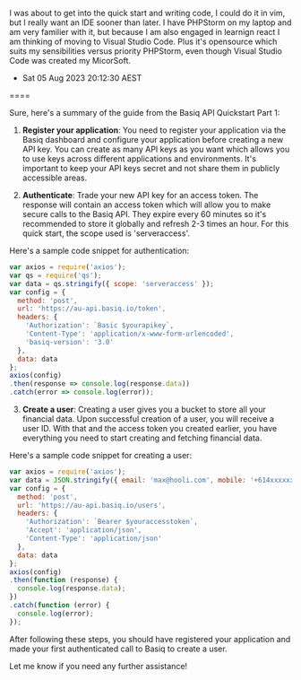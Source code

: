 I was about to get into the quick start and writing code, I could do it in vim, but I really want an IDE sooner than later.
I have PHPStorm on my laptop and am very familier with it, but because I am also engaged in learnign react I am thinking of moving to Visual Studio Code.
Plus it's opensource which suits my sensibilities versus priority PHPStorm, even though Visual Studio Code was created my MicorSoft.
- Sat 05 Aug 2023 20:12:30 AEST


====

Sure, here's a summary of the guide from the Basiq API Quickstart Part 1:

1. **Register your application**: You need to register your application via the Basiq dashboard and configure your application before creating a new API key. You can create as many API keys as you want which allows you to use keys across different applications and environments. It's important to keep your API keys secret and not share them in publicly accessible areas.

2. **Authenticate**: Trade your new API key for an access token. The response will contain an access token which will allow you to make secure calls to the Basiq API. They expire every 60 minutes so it's recommended to store it globally and refresh 2-3 times an hour. For this quick start, the scope used is 'serveraccess'.

Here's a sample code snippet for authentication:

```javascript
var axios = require('axios');
var qs = require('qs');
var data = qs.stringify({ scope: 'serveraccess' });
var config = {
  method: 'post',
  url: 'https://au-api.basiq.io/token',
  headers: { 
    'Authorization': `Basic $yourapikey`, 
    'Content-Type': 'application/x-www-form-urlencoded',
    'basiq-version': '3.0'
  },
  data: data
};
axios(config)
.then(response => console.log(response.data))
.catch(error => console.log(error));
```

3. **Create a user**: Creating a user gives you a bucket to store all your financial data. Upon successful creation of a user, you will receive a user ID. With that and the access token you created earlier, you have everything you need to start creating and fetching financial data.

Here's a sample code snippet for creating a user:

```javascript
var axios = require('axios');
var data = JSON.stringify({ email: 'max@hooli.com', mobile: '+614xxxxxxxx' });
var config = {
  method: 'post',
  url: 'https://au-api.basiq.io/users',
  headers: { 
    'Authorization': `Bearer $youraccesstoken`,
    'Accept': 'application/json',
    'Content-Type': 'application/json'
  },
  data: data
};
axios(config)
.then(function (response) {
  console.log(response.data);
})
.catch(function (error) {
  console.log(error);
});
```

After following these steps, you should have registered your application and made your first authenticated call to Basiq to create a user. 

Let me know if you need any further assistance!
